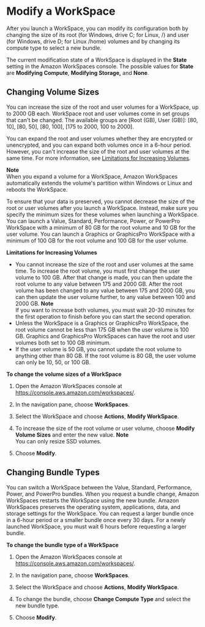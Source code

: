 # Modify a WorkSpace<a name="modify-workspaces"></a>

After you launch a WorkSpace, you can modify its configuration both by changing the size of its root \(for Windows, drive C; for Linux, /\) and user \(for Windows, drive D; for Linux /home\) volumes and by changing its compute type to select a new bundle\.

The current modification state of a WorkSpace is displayed in the **State** setting in the Amazon WorkSpaces console\. The possible values for **State** are **Modifying Compute**, **Modifying Storage,** and **None**\.

## Changing Volume Sizes<a name="change_volume_sizes"></a>

You can increase the size of the root and user volumes for a WorkSpace, up to 2000 GB each\. WorkSpace root and user volumes come in set groups that can't be changed\. The available groups are \[Root \(GB\), User \(GB\)\]: \[80, 10\], \[80, 50\], \[80, 100\], \[175 to 2000, 100 to 2000\]\.

You can expand the root and user volumes whether they are encrypted or unencrypted, and you can expand both volumes once in a 6\-hour period\. However, you can't increase the size of the root and user volumes at the same time\. For more information, see [Limitations for Increasing Volumes](#limitations_increasing_volumes)\.

**Note**  
When you expand a volume for a WorkSpace, Amazon WorkSpaces automatically extends the volume's partition within Windows or Linux and reboots the WorkSpace\.

To ensure that your data is preserved, you cannot decrease the size of the root or user volumes after you launch a WorkSpace\. Instead, make sure you specify the minimum sizes for these volumes when launching a WorkSpace\. You can launch a Value, Standard, Performance, Power, or PowerPro WorkSpace with a minimum of 80 GB for the root volume and 10 GB for the user volume\. You can launch a Graphics or GraphicsPro WorkSpace with a minimum of 100 GB for the root volume and 100 GB for the user volume\.

**Limitations for Increasing Volumes**
+ You cannot increase the size of the root and user volumes at the same time\. To increase the root volume, you must first change the user volume to 100 GB\. After that change is made, you can then update the root volume to any value between 175 and 2000 GB\. After the root volume has been changed to any value between 175 and 2000 GB, you can then update the user volume further, to any value between 100 and 2000 GB\.
**Note**  
If you want to increase both volumes, you must wait 20\-30 minutes for the first operation to finish before you can start the second operation\.
+ Unless the WorkSpace is a Graphics or GraphicsPro WorkSpace, the root volume cannot be less than 175 GB when the user volume is 100 GB\. Graphics and GraphicsPro WorkSpaces can have the root and user volumes both set to 100 GB minimum\.
+ If the user volume is 50 GB, you cannot update the root volume to anything other than 80 GB\. If the root volume is 80 GB, the user volume can only be 10, 50, or 100 GB\.

**To change the volume sizes of a WorkSpace**

1. Open the Amazon WorkSpaces console at [https://console\.aws\.amazon\.com/workspaces/](https://console.aws.amazon.com/workspaces/)\.

1. In the navigation pane, choose **WorkSpaces**\.

1. Select the WorkSpace and choose **Actions**, **Modify WorkSpace**\.

1. To increase the size of the root volume or user volume, choose **Modify Volume Sizes** and enter the new value\.
**Note**  
You can only resize SSD volumes\.

1. Choose **Modify**\.

## Changing Bundle Types<a name="change_bundles"></a>

You can switch a WorkSpace between the Value, Standard, Performance, Power, and PowerPro bundles\. When you request a bundle change, Amazon WorkSpaces restarts the WorkSpace using the new bundle\. Amazon WorkSpaces preserves the operating system, applications, data, and storage settings for the WorkSpace\. You can request a larger bundle once in a 6\-hour period or a smaller bundle once every 30 days\. For a newly launched WorkSpace, you must wait 6 hours before requesting a larger bundle\.

**To change the bundle type of a WorkSpace**

1. Open the Amazon WorkSpaces console at [https://console\.aws\.amazon\.com/workspaces/](https://console.aws.amazon.com/workspaces/)\.

1. In the navigation pane, choose **WorkSpaces**\.

1. Select the WorkSpace and choose **Actions**, **Modify WorkSpace**\.

1. To change the bundle, choose **Change Compute Type** and select the new bundle type\.

1. Choose **Modify**\.